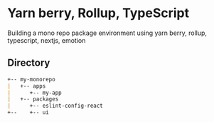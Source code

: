 # Yarn berry, Rollup, TypeScript
Building a mono repo package environment using yarn berry, rollup, typescript, nextjs, emotion

## Directory

```markdown
+-- my-monorepo
|   +-- apps
|      +-- my-app
|   +-- packages
|      +-- eslint-config-react
+--    +-- ui
```


